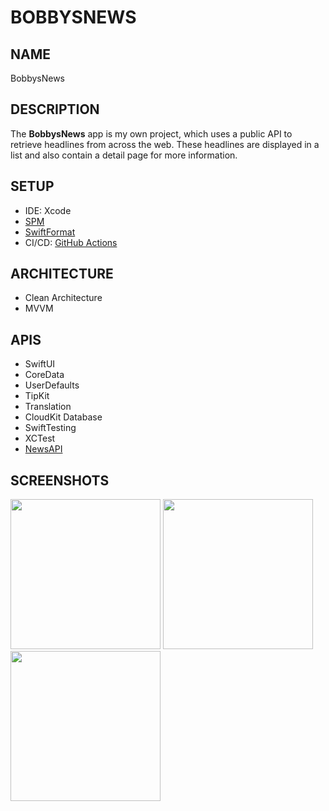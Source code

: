 # BOBBYSNEWS

## NAME
BobbysNews

## DESCRIPTION
The **BobbysNews** app is my own project, which uses a public API to retrieve headlines from across the web. These headlines are displayed in a list and also contain a detail page for more information.

## SETUP
- IDE: Xcode
- [SPM](https://github.com/swiftlang/swift-package-manager)
- [SwiftFormat](https://github.com/nicklockwood/SwiftFormat)
- CI/CD: [GitHub Actions](https://docs.github.com/en/actions)

## ARCHITECTURE
- Clean Architecture
- MVVM

## APIS
- SwiftUI
- CoreData
- UserDefaults
- TipKit
- Translation
- CloudKit Database
- SwiftTesting
- XCTest
- [NewsAPI](https://newsapi.org)

## SCREENSHOTS
<picture>
  <source media="(prefers-color-scheme: dark)" srcset="https://github.com/user-attachments/assets/689a6b62-3fcd-4519-acc3-39d6842a3fd1">
  <img width="240" src="https://github.com/user-attachments/assets/4bbd4618-771f-413d-86b7-e8543b5dd69f">
</picture>
<picture>
  <source media="(prefers-color-scheme: dark)" srcset="https://github.com/user-attachments/assets/53e43dfb-7739-42c3-bbbd-681a82e2989f">
  <img width="240" src="https://github.com/user-attachments/assets/45bb42f1-b391-4080-aaf6-09863d726e2e">
</picture>
<picture>
  <source media="(prefers-color-scheme: dark)" srcset="https://github.com/user-attachments/assets/e3a10b2a-b807-44da-b035-131f7dce219b">
  <img width="240" src="https://github.com/user-attachments/assets/2324b9f8-4181-4539-9274-e26f88f37be0">
</picture>
